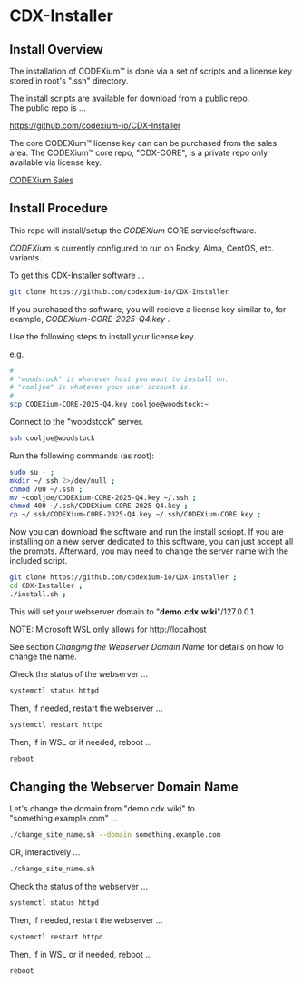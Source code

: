 CDX-Installer
=============

Install Overview
----------------

The installation of CODEXium™ is done via a set of scripts and 
a license key stored in root's ".ssh" directory.

The install scripts are available for download from a public repo.  
The public repo is ...  

<https://github.com/codexium-io/CDX-Installer>

The core CODEXium™ license key can can be purchased from the sales area.
The CODEXium™ core repo, "CDX-CORE", is a private repo only available via license key.


[CODEXium Sales](https://codexium.io/sales.html)




Install Procedure
-----------------

This repo will install/setup the _CODEXium_ CORE service/software.

_CODEXium_ is currently configured to run on Rocky, Alma, CentOS, etc. variants.

To get this CDX-Installer software ...

```bash
git clone https://github.com/codexium-io/CDX-Installer
```

If you purchased the software, you will recieve a license key similar to, for example,
_CODEXium-CORE-2025-Q4.key_ .

Use the following steps to install your license key.

e.g.
```bash
#
# "woodstock" is whatever host you want to install on.
# "cooljoe" is whatever your user account is.
#
scp CODEXium-CORE-2025-Q4.key cooljoe@woodstock:~ 
```

Connect to the "woodstock" server.

```bash
ssh cooljoe@woodstock
```

Run the following commands (as root):

```bash
sudo su - ; 
mkdir ~/.ssh 2>/dev/null ;
chmod 700 ~/.ssh ;
mv ~cooljoe/CODEXium-CORE-2025-Q4.key ~/.ssh ;
chmod 400 ~/.ssh/CODEXium-CORE-2025-Q4.key ;
cp ~/.ssh/CODEXium-CORE-2025-Q4.key ~/.ssh/CODEXium-CORE.key ;
```

Now you can download the software and run the install scriopt.
If you are installing on a new server dedicated to this software,
you can just accept all the prompts.
Afterward, you may need to change the server name with the included script.

```bash
git clone https://github.com/codexium-io/CDX-Installer ;
cd CDX-Installer ;
./install.sh ;
```

This will set your webserver domain to "**demo.cdx.wiki**"/127.0.0.1.  

NOTE: Microsoft WSL only allows for http://localhost

See section _Changing the Webserver Domain Name_ for details on how
to change the name.

Check the status of the webserver ...

```bash
systemctl status httpd
```

Then, if needed, restart the webserver ...

```bash
systemctl restart httpd
```

Then, if in WSL or if needed, reboot ...

```bash
reboot
```




Changing the Webserver Domain Name
----------------------------------

Let's change the domain from "demo.cdx.wiki" to "something.example.com" ...

```bash
./change_site_name.sh --domain something.example.com
```

OR, interactively ...

```bash
./change_site_name.sh
```

Check the status of the webserver ...

```bash
systemctl status httpd
```

Then, if needed, restart the webserver ...

```bash
systemctl restart httpd
```

Then, if in WSL or if needed, reboot ...

```bash
reboot
```




